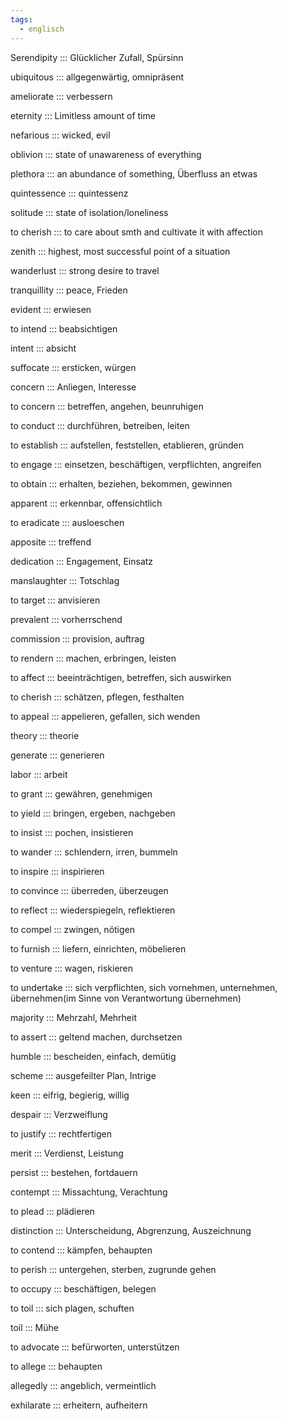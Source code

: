 ```yaml
---
tags:
  - englisch
---
```

Serendipity ::: Glücklicher Zufall, Spürsinn
<!--SR:!2024-09-30,4,297!2024-10-17,18,304-->

<!--SR:!2024-10-02,68,312-->

ubiquitous ::: allgegenwärtig, omnipräsent
<!--SR:!2024-09-30,4,297!2024-09-29,4,270-->

<!--SR:!2025-06-01,251,330-->

ameliorate ::: verbessern
<!--SR:!2024-09-30,4,297!2024-10-14,15,304-->

<!--SR:!2024-10-05,19,382-->

eternity ::: Limitless amount of time
<!--SR:!2024-10-13,14,304!2024-09-30,4,297-->

<!--SR:!2025-05-23,245,332-->

nefarious ::: wicked, evil
<!--SR:!2024-09-29,4,284!2024-09-30,4,297-->

<!--SR:!2024-10-02,68,312-->

oblivion ::: state of unawareness of everything
<!--SR:!2024-09-29,4,270!2024-09-30,4,297-->

<!--SR:!2025-02-19,164,312-->

plethora ::: an abundance of something, Überfluss an etwas
<!--SR:!2024-10-13,14,290!2024-09-30,4,297-->

<!--SR:!2024-10-04,67,317-->

quintessence ::: quintessenz
<!--SR:!2024-10-15,16,304!2024-09-30,4,297-->

<!--SR:!2025-05-26,249,332-->

solitude ::: state of isolation/loneliness
<!--SR:!2024-09-30,4,297!2024-10-12,13,290-->

<!--SR:!2025-05-09,235,330-->

to cherish ::: to care about smth and cultivate it with affection
<!--SR:!2024-09-30,4,297!2024-10-13,14,290-->

<!--SR:!2025-06-17,266,337-->

zenith ::: highest, most successful point of a situation
<!--SR:!2024-09-30,4,297!2024-10-13,14,290-->

<!--SR:!2025-04-13,210,325-->

wanderlust ::: strong desire to travel
<!--SR:!2024-10-16,17,304!2024-09-30,4,297-->

<!--SR:!2025-06-07,257,337-->

tranquillity ::: peace, Frieden
<!--SR:!2024-09-30,4,297!2024-10-14,15,304-->

<!--SR:!2025-03-30,202,312-->

evident ::: erwiesen
<!--SR:!2024-10-12,13,290!2024-09-30,4,297-->

<!--SR:!2024-10-26,71,352-->

to intend ::: beabsichtigen
<!--SR:!2024-10-17,18,304!2024-09-30,4,297-->

<!--SR:!2024-10-21,68,352-->

intent ::: absicht
<!--SR:!2024-10-13,14,290!2024-09-30,4,306-->

<!--SR:!2024-10-20,67,352-->

suffocate ::: ersticken, würgen
<!--SR:!2024-10-16,17,290!2024-09-30,4,297-->

<!--SR:!2024-10-27,72,352-->

concern ::: Anliegen, Interesse
<!--SR:!2024-09-29,4,270!2024-09-30,4,297-->

<!--SR:!2024-10-10,55,318-->

to concern ::: betreffen, angehen, beunruhigen
<!--SR:!2024-09-30,4,297!2024-10-15,16,304-->

<!--SR:!2024-12-15,98,318-->

to conduct ::: durchführen, betreiben, leiten
<!--SR:!2024-09-30,4,297!2024-10-16,17,304-->

<!--SR:!2024-10-10,59,332-->

to establish ::: aufstellen, feststellen, etablieren, gründen
<!--SR:!2024-10-14,15,304!2024-09-30,4,297-->

<!--SR:!2025-01-21,134,358-->

to engage ::: einsetzen, beschäftigen, verpflichten, angreifen
<!--SR:!2024-09-30,2,230!2024-09-30,4,297-->

<!--SR:!2024-10-04,26,272-->

to obtain ::: erhalten, beziehen, bekommen, gewinnen
<!--SR:!2024-09-30,4,306!2024-09-29,4,284-->

<!--SR:!2024-11-16,54,312-->

apparent ::: erkennbar, offensichtlich
<!--SR:!2024-09-30,4,297!2024-10-16,17,290-->

<!--SR:!2024-10-12,59,332-->

to eradicate ::: ausloeschen
<!--SR:!2024-09-30,4,297!2024-10-16,17,290-->

<!--SR:!2024-10-06,19,382-->

apposite ::: treffend
<!--SR:!2024-10-14,15,304!2024-09-30,4,297-->

<!--SR:!2024-10-09,19,364-->

dedication ::: Engagement, Einsatz
<!--SR:!2024-09-29,4,284!2024-09-30,4,297-->

<!--SR:!2024-10-01,15,363-->

manslaughter ::: Totschlag
<!--SR:!2024-09-30,4,297!2024-10-16,17,304-->

<!--SR:!2024-10-09,22,383-->

to target ::: anvisieren
<!--SR:!2024-09-29,4,270!2024-09-30,4,306-->

<!--SR:!2024-10-13,23,384-->

prevalent ::: vorherrschend
<!--SR:!2024-10-13,14,304!2024-09-30,4,297-->

<!--SR:!2024-10-24,31,384-->

commission ::: provision, auftrag
<!--SR:!2024-10-13,14,304!2024-10-01,4,277-->

<!--SR:!2024-10-07,56,338-->

to rendern ::: machen, erbringen, leisten
<!--SR:!2024-09-30,4,297!2024-09-29,4,284-->

<!--SR:!2024-12-03,86,357-->

to affect ::: beeinträchtigen, betreffen, sich auswirken
<!--SR:!2024-09-29,4,284!2024-09-30,4,297-->

<!--SR:!2024-11-10,85,352-->

to cherish ::: schätzen, pflegen, festhalten
<!--SR:!2024-09-30,4,306!2024-10-14,15,304-->

<!--SR:!2024-10-27,72,352-->

to appeal ::: appelieren, gefallen, sich wenden
<!--SR:!2024-09-29,4,284!2024-09-30,4,297-->

<!--SR:!2024-12-08,90,318-->

theory ::: theorie
<!--SR:!2024-10-17,18,304!2024-09-30,4,297-->

<!--SR:!2024-12-04,87,368-->

generate ::: generieren
<!--SR:!2024-10-09,10,270!2024-09-30,4,297-->

<!--SR:!2024-12-13,95,368-->

labor ::: arbeit
<!--SR:!2024-09-30,4,297!2024-10-15,16,304-->

<!--SR:!2024-12-12,95,368-->

to grant ::: gewähren, genehmigen
<!--SR:!2024-10-09,10,297!2024-09-29,4,284-->

<!--SR:!2024-11-03,78,358-->

to yield ::: bringen, ergeben, nachgeben
<!--SR:!2024-10-16,17,290!2024-09-30,4,297-->

<!--SR:!2024-10-24,45,298-->

to insist ::: pochen, insistieren
<!--SR:!2024-10-15,16,304!2024-09-30,4,297-->

<!--SR:!2024-12-06,89,358-->

to wander ::: schlendern, irren, bummeln
<!--SR:!2024-09-30,4,306!2024-10-13,14,290-->

<!--SR:!2024-10-30,75,358-->

to inspire ::: inspirieren
<!--SR:!2024-09-30,4,297!2024-10-14,15,304-->

<!--SR:!2024-11-08,83,358-->

to convince ::: überreden, überzeugen
<!--SR:!2024-09-30,4,297!2024-10-15,16,290-->

<!--SR:!2024-12-06,88,368-->

to reflect ::: wiederspiegeln, reflektieren
<!--SR:!2024-09-30,4,297!2024-10-17,18,304-->

<!--SR:!2024-12-10,92,358-->

to compel ::: zwingen, nötigen
<!--SR:!2024-09-30,4,297!2024-10-17,18,304-->

<!--SR:!2024-09-26,47,338-->

to furnish ::: liefern, einrichten, möbelieren
<!--SR:!2024-10-15,16,304!2024-09-30,4,306-->

<!--SR:!2024-11-28,81,368-->

to venture ::: wagen, riskieren
<!--SR:!2024-10-01,4,308!2024-10-10,11,284-->

<!--SR:!2024-11-28,80,368-->

to undertake ::: sich verpflichten, sich vornehmen, unternehmen, übernehmen(im Sinne von Verantwortung übernehmen)
<!--SR:!2024-10-09,10,284!2024-09-30,4,297-->

<!--SR:!2024-12-04,82,278-->

majority ::: Mehrzahl, Mehrheit
<!--SR:!2024-09-30,4,297!2024-09-29,4,284-->

<!--SR:!2024-12-02,85,368-->

to assert ::: geltend machen, durchsetzen
<!--SR:!2024-09-29,4,284!2024-09-30,4,297-->

<!--SR:!2024-09-27,10,278-->

humble ::: bescheiden, einfach, demütig
<!--SR:!2024-10-01,4,277!2024-09-29,4,284-->

<!--SR:!2024-11-02,77,358-->

scheme ::: ausgefeilter Plan, Intrige
<!--SR:!2024-09-30,4,297!2024-10-14,15,290-->

<!--SR:!2024-11-29,82,368-->

keen ::: eifrig, begierig, willig
<!--SR:!2024-10-16,17,304!2024-09-30,4,297-->

<!--SR:!2025-01-17,130,348-->

despair ::: Verzweiflung
<!--SR:!2024-10-13,14,290!2024-09-30,4,306-->

<!--SR:!2024-11-27,79,368-->

to justify ::: rechtfertigen
<!--SR:!2024-09-30,4,297!2024-10-15,16,304-->

<!--SR:!2024-12-01,84,368-->

merit ::: Verdienst, Leistung
<!--SR:!2024-10-17,18,304!2024-09-30,4,306-->

<!--SR:!2024-11-07,60,348-->

persist ::: bestehen, fortdauern
<!--SR:!2024-09-29,4,284!2024-09-30,4,297-->

<!--SR:!2024-11-01,76,358-->

contempt ::: Missachtung, Verachtung
<!--SR:!2024-10-14,15,304!2024-09-30,4,306-->

<!--SR:!2025-03-31,189,348-->

to plead ::: plädieren
<!--SR:!2024-09-30,4,297!2024-10-14,15,290-->

<!--SR:!2024-12-09,92,358-->

distinction ::: Unterscheidung, Abgrenzung, Auszeichnung
<!--SR:!2024-09-30,4,297!2024-10-16,17,304-->

<!--SR:!2025-04-10,199,358-->

to contend ::: kämpfen, behaupten
<!--SR:!2024-10-01,4,307!2024-09-29,3,250-->

<!--SR:!2024-12-02,85,368-->

to perish ::: untergehen, sterben, zugrunde gehen
<!--SR:!2024-09-30,4,297!2024-10-14,15,290-->

<!--SR:!2024-10-19,25,328-->

to occupy ::: beschäftigen, belegen
<!--SR:!2024-10-13,14,304!2024-09-30,4,297-->

<!--SR:!2024-11-02,77,358-->

to toil ::: sich plagen, schuften
<!--SR:!2024-10-13,14,290!2024-09-30,4,306-->

<!--SR:!2024-11-15,67,338-->

toil ::: Mühe
<!--SR:!2024-09-30,4,306!2024-09-29,4,270-->

<!--SR:!2024-12-02,85,358-->

to advocate ::: befürworten, unterstützen
<!--SR:!2024-09-30,4,297!2024-09-29,4,284-->

<!--SR:!2024-11-22,75,368-->

to allege ::: behaupten
<!--SR:!2024-09-30,4,297!2024-10-14,15,304-->

<!--SR:!2024-12-12,94,368-->

allegedly ::: angeblich, vermeintlich
<!--SR:!2024-09-30,4,297!2024-10-13,14,290-->

<!--SR:!2024-10-01,48,348-->

exhilarate ::: erheitern, aufheitern
<!--SR:!2024-10-10,11,284!2024-09-30,4,297-->

<!--SR:!2024-10-25,32,385-->

